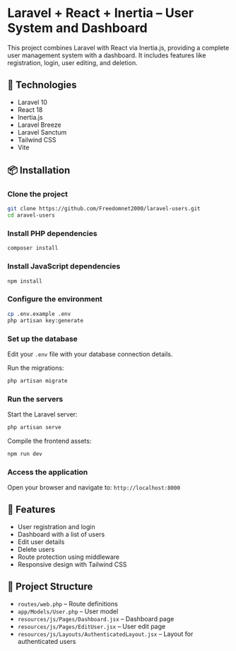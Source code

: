 # Laravel + React + Inertia – User System and Dashboard

This project combines Laravel with React via Inertia.js, providing a complete user management system with a dashboard. It includes features like registration, login, user editing, and deletion.

## 🚀 Technologies

- Laravel 10
- React 18
- Inertia.js
- Laravel Breeze
- Laravel Sanctum
- Tailwind CSS
- Vite

## 📦 Installation

### Clone the project

```bash
git clone https://github.com/Freedomnet2000/laravel-users.git
cd aravel-users
```

### Install PHP dependencies

```bash
composer install
```

### Install JavaScript dependencies

```bash
npm install
```

### Configure the environment

```bash
cp .env.example .env
php artisan key:generate
```

### Set up the database

Edit your `.env` file with your database connection details.

Run the migrations:

```bash
php artisan migrate
```

### Run the servers

Start the Laravel server:

```bash
php artisan serve
```

Compile the frontend assets:

```bash
npm run dev
```

### Access the application

Open your browser and navigate to: `http://localhost:8000`

## 🧰 Features

- User registration and login
- Dashboard with a list of users
- Edit user details
- Delete users
- Route protection using middleware
- Responsive design with Tailwind CSS

## 📁 Project Structure

- `routes/web.php` – Route definitions
- `app/Models/User.php` – User model
- `resources/js/Pages/Dashboard.jsx` – Dashboard page
- `resources/js/Pages/EditUser.jsx` – User edit page
- `resources/js/Layouts/AuthenticatedLayout.jsx` – Layout for authenticated users
